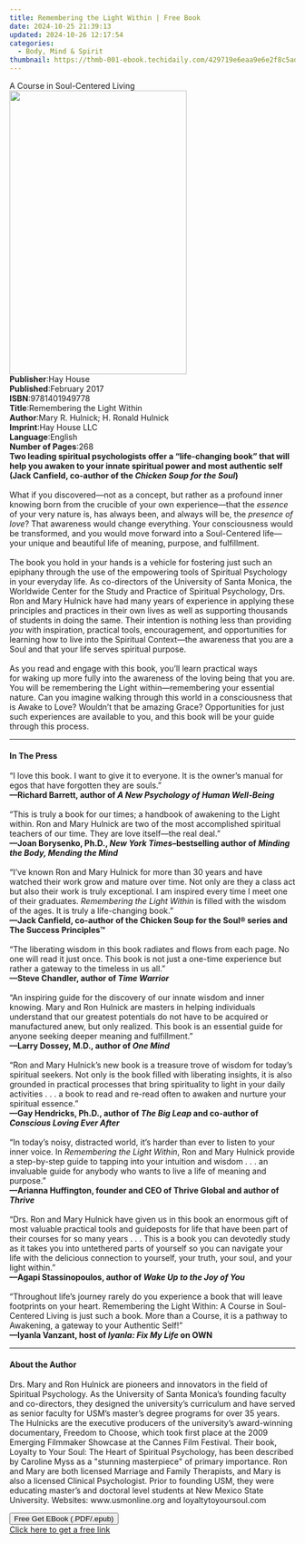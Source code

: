 ```yaml
---
title: Remembering the Light Within | Free Book
date: 2024-10-25 21:39:13
updated: 2024-10-26 12:17:54
categories:
  - Body, Mind & Spirit
thumbnail: https://thmb-001-ebook.techidaily.com/429719e6eaa9e6e2f8c5ad72ca8db068fdcd5faf5f68f803f7805d2ec51babb6.jpg
---
```

<main id="book-container">
  <div class="flex flex-col">
    <div class="book-brief flex-1 py-6 px-4 sm:p-6 md:py-10 md:px-8">
      <!-- brief-->
      <div class="book-brief-main">A Course in Soul-Centered Living</div>
    </div>
    <div
      class="book-meta-info flex-1 grid gap-4 col-start-1 col-end-3 row-start-1 sm:mb-6 sm:grid-cols-4 lg:gap-6 lg:col-start-2 lg:row-end-6 lg:row-span-6 lg:mb-0"
    >
      <div
        class="book-meta-info-left place-content-center mt-4 p-4 text-sm leading-6 col-start-2 col-span-2 dark:text-slate-400"
      >
        <img
          class="w-full h-500 object-cover rounded-lg sm:h-255 sm:col-span-2 lg:col-span-full"
          src="https://img-001-ebook.techidaily.com/d4e2b6e3f9bf81c8290aea4a0c869b277f0f8bbc2a046a1e4ba9b2a64bd7654a.jpg"
          alt=""
          width="312"
          height="500"
        />
      </div>
      <div
        class="book-meta-info-right mt-2 col-start-1 row-start-2 col-span-3 self-center"
      >
        <!-- meta data  -->
        <div class="flex flex-col px-4 md:px-8">
          <div class="flex-1">
            <strong>Publisher</strong>:<span class="px-2">Hay House</span>
          </div>
          <div class="flex-1">
            <strong>Published</strong>:<span class="px-2">February 2017</span>
          </div>
          <div class="flex-1">
            <strong>ISBN</strong>:<span class="px-2">9781401949778</span>
          </div>
          <div class="flex-1">
            <strong>Title</strong>:<span class="px-2"
              >Remembering the Light Within</span
            >
          </div>
          <div class="flex-1">
            <strong>Author</strong>:<span class="px-2"
              >Mary R. Hulnick; H. Ronald Hulnick</span
            >
          </div>
          <div class="flex-1">
            <strong>Imprint</strong>:<span class="px-2">Hay House LLC</span>
          </div>
          <div class="flex-1">
            <strong>Language</strong>:<span class="px-2">English</span>
          </div>
          <div class="flex-1">
            <strong>Number of Pages</strong>:<span class="px-2">268</span>
          </div>
        </div>
      </div>
    </div>
    <div class="book-description flex-1 py-6 px-4 sm:p-6 md:py-10 md:px-8">
      <div class="book-description-main">
        <div accordion-content="" id="description">
          <b
            >Two leading spiritual psychologists offer a “life-changing book”
            that will help you awaken to your innate spiritual power and most
            authentic self (Jack Canfield, co-author of the
            <i>Chicken Soup for the Soul</i>)</b
          ><br />
          <br />
          What if you discovered—not as a concept, but rather as a profound
          inner knowing born from the crucible of your own experience—that the
          <i>essence</i> of your very nature is, has always been, and always
          will be, the <i>presence of love</i>? That&nbsp;awareness&nbsp;would
          change everything. Your consciousness would be transformed, and you
          would move forward into a Soul-Centered life—your unique and beautiful
          life of meaning, purpose, and fulfillment.<br /><br />
          The book you hold in your hands is a vehicle for fostering just such
          an epiphany through the use of the empowering tools of Spiritual
          Psychology in your everyday life. As co-directors of the University of
          Santa Monica, the Worldwide Center for the Study and Practice of
          Spiritual Psychology,&nbsp;Drs. Ron&nbsp;and&nbsp;Mary
          Hulnick&nbsp;have had many years of experience in applying these
          principles and practices in their own lives as well as supporting
          thousands of students in doing the same. Their intention is nothing
          less than providing <i>you</i> with inspiration, practical tools,
          encouragement, and opportunities for learning how to live into the
          Spiritual Context—the awareness that you are a Soul and that your life
          serves spiritual purpose.<br /><br />
          As you read and engage with this book, you’ll learn practical ways
          for&nbsp;waking up&nbsp;more fully into the&nbsp;awareness&nbsp;of
          the&nbsp;loving being&nbsp;that you are. You will be remembering the
          Light within—remembering your&nbsp;essential nature. Can you imagine
          walking through this world in a consciousness that is Awake to Love?
          Wouldn’t that be amazing Grace? Opportunities for just such
          experiences are available to you, and this book will be your guide
          through this process.
        </div>
        <div class="accordion-fader"></div>
      </div>
    </div>
    <div class="book-excerpts flex-1 py-6 px-4 sm:p-6 md:py-10 md:px-8">
      <!-- excerpts-->
      <div class="book-excerpts-main">
        <hr />
        <h4 class="placeholder placeholder-heading">
          <span>In The Press</span>
        </h4>
        <p>
          “I love this book. I want to give it to everyone. It is the owner’s
          manual for egos that have forgotten they are souls.”<br />
          <b
            >—Richard Barrett, author of
            <i>A New Psychology of Human Well-Being</i></b
          ><br /><br />
          “This is truly a book for our times; a handbook of awakening to the
          Light within. Ron and Mary Hulnick are two of the most accomplished
          spiritual teachers of our time. They are love itself—the real
          deal.”<br />
          <b
            >—Joan Borysenko, Ph.D., <i>New York Times</i>–bestselling author of
            <i>Minding the Body, Mending the Mind</i></b
          ><br /><br />
          “I’ve known Ron and Mary Hulnick&nbsp;for more than 30 years and have
          watched their work grow and mature over time. Not only are they a
          class act but also their work is truly exceptional. I am inspired
          every time I meet one of their graduates.
          <i>Remembering the Light Within</i> is filled with the wisdom of the
          ages. It is truly a life-changing book.”<br />
          <b
            >—Jack Canfield, co-author of the Chicken Soup for the Soul® series
            and The Success Principles™<br /> </b
          ><br />
          “The liberating wisdom in this book radiates and flows from each page.
          No one will read it just once. This book is not just a one-time
          experience but rather a gateway to the timeless in us all.”<br />
          <b
            >—Steve Chandler, author of <i>Time Warrior<br /> </i></b
          ><br />
          “An inspiring guide for the discovery of our innate wisdom and inner
          knowing. Mary and Ron Hulnick are masters in helping individuals
          understand that our greatest potentials do not have to be acquired or
          manufactured anew, but only realized. This book is an essential guide
          for anyone seeking deeper meaning and fulfillment.”<br />
          <b>—Larry Dossey, M.D., author of <i>One Mind</i></b
          ><br /><br />
          “Ron and Mary Hulnick’s new book is a treasure trove of wisdom for
          today’s spiritual seekers. Not only is the book filled with liberating
          insights, it is also grounded in practical processes that bring
          spirituality to light in your daily activities . . . a book to read
          and re-read often to awaken and nurture your spiritual essence.”<br />
          <b
            >—Gay Hendricks, Ph.D., author of <i>The Big Leap</i> and co-author
            of <i>Conscious Loving Ever After</i></b
          ><br /><br />
          “In today’s noisy, distracted world, it’s harder than ever to listen
          to your inner voice. In <i>Remembering the Light Within</i>, Ron and
          Mary Hulnick provide a step-by-step guide to tapping into your
          intuition and wisdom . . . an invaluable guide for anybody who wants
          to live a life of meaning and purpose.”<br />
          <b
            >—Arianna Huffington, founder and CEO of Thrive Global and author of
            <i>Thrive</i></b
          ><br /><br />
          “Drs. Ron and Mary Hulnick have given us in this book an enormous gift
          of most valuable practical tools and guideposts for life that have
          been part of their courses for so many years . . . This is a book you
          can devotedly study as it takes you into untethered parts of yourself
          so you can navigate your life with the delicious connection to
          yourself, your truth, your soul,&nbsp;and your light within.”<br />
          <b
            >—Agapi Stassinopoulos, author of
            <i>Wake Up to the Joy of You</i></b
          ><br /><br />
          “Throughout life’s journey rarely do you experience a book that will
          leave footprints on your heart. Remembering the Light Within: A Course
          in Soul-Centered Living is just such a book. More than a Course, it is
          a pathway to Awakening, a gateway to your Authentic Self!”<br />
          <b>—Iyanla Vanzant, host of <i>Iyanla: Fix My Life</i> on OWN</b>
        </p>
      </div>
    </div>
    <div class="book-about-author flex-1 py-6 px-4 sm:p-6 md:py-10 md:px-8">
      <!-- about author-->
      <div class="book-main-author-main">
        <hr />
        <h4 class="placeholder placeholder-heading">
          <span>About the Author</span>
        </h4>
        <p>
          Drs. Mary and Ron Hulnick are pioneers and innovators in the field of
          Spiritual Psychology. As the University of Santa Monica’s founding
          faculty and co-directors, they designed the university’s curriculum
          and have served as senior faculty for USM’s master’s degree programs
          for over 35 years. The Hulnicks are the executive producers of the
          university’s award-winning documentary, Freedom to Choose, which took
          first place at the 2009 Emerging Filmmaker Showcase at the Cannes Film
          Festival. Their book, Loyalty to Your Soul: The Heart of Spiritual
          Psychology, has been described by Caroline Myss as a "stunning
          masterpiece" of primary importance. Ron and Mary are both licensed
          Marriage and Family Therapists, and Mary is also a licensed Clinical
          Psychologist. Prior to founding USM, they were educating master’s and
          doctoral level students at New Mexico State University. Websites:
          www.usmonline.org and loyaltytoyoursoul.com
        </p>
      </div>
    </div>
    <div class="book-free-get flex-1 py-6 px-4 sm:p-6 md:py-10 md:px-8">
      <button
        id="btn-free-get"
        class="bg-blue-500 hover:bg-blue-700 text-white font-bold py-2 px-4 rounded"
      >
        Free Get EBook (.PDF/.epub)
      </button>
      <div id="countdown-display" class="px-2 text-lg mt-2"></div>
      <a
        id="free-link"
        class="hidden bg-blue-500 hover:bg-blue-700 text-white font-bold py-2 px-4 rounded"
        href="https://www.ebooks.com/en-us/book/96316661/remembering-the-light-within/mary-r-hulnick/"
        target="_blank"
        >Click here to get a free link</a
      >
    </div>
    <script>
      let countdownTime = 0;
      let countdownInterval = null;
      document
        .getElementById('btn-free-get')
        .addEventListener('click', startCountdown);
      function startCountdown() {
        countdownTime = new Date().getTime() + 60000 * 3;
        countdownInterval = setInterval(updateCountdown, 1000);
        document.getElementById('btn-free-get').disabled = true;
        document
          .getElementById('btn-free-get')
          .classList.add('bg-gray-500', 'cursor-not-allowed');
      }
      function updateCountdown() {
        let currentTime = new Date().getTime();
        let timeLeft = countdownTime - currentTime;
        let secondsLeft = Math.floor(timeLeft / 1000);
        document.getElementById('countdown-display').innerHTML =
          `Remaining time: ${secondsLeft} seconds.`;
        if (secondsLeft <= 0) {
          clearInterval(countdownInterval);
          document.getElementById('btn-free-get').classList.add('hidden');
          document.getElementById('free-link').classList.remove('hidden');
          document.getElementById('countdown-display').innerHTML = '';
        }
      }
    </script>
  </div>
</main>
